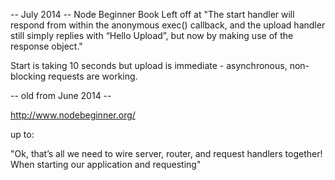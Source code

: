 
-- July 2014 -- 
Node Beginner Book
Left off at "The start handler will respond from within the anonymous exec() callback, and the upload handler
still simply replies with “Hello Upload”, but now by making use of the response object."

Start is taking 10 seconds but upload is immediate - asynchronous, non-blocking requests are working.

-- old from June 2014 --

http://www.nodebeginner.org/

up to:

"Ok, that’s all we need to wire server, router, and request handlers together! When starting our
application and requesting"